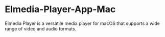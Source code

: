 # Elmedia-Player-App-Mac
Elmedia Player is a versatile media player for macOS that supports a wide range of video and audio formats.

